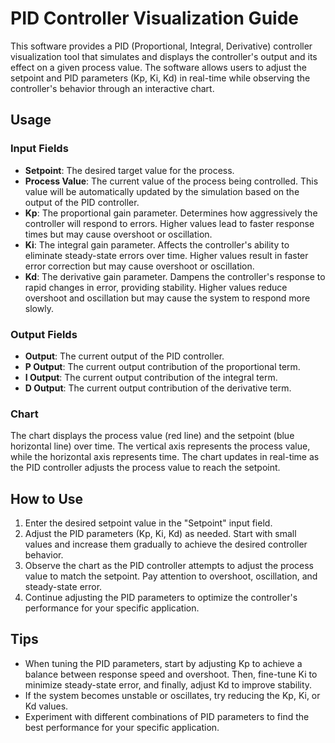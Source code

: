 # PID Controller Visualization Guide

This software provides a PID (Proportional, Integral, Derivative) controller visualization tool that simulates and displays the controller's output and its effect on a given process value. The software allows users to adjust the setpoint and PID parameters (Kp, Ki, Kd) in real-time while observing the controller's behavior through an interactive chart.

## Usage

### Input Fields

- **Setpoint**: The desired target value for the process.
- **Process Value**: The current value of the process being controlled. This value will be automatically updated by the simulation based on the output of the PID controller.
- **Kp**: The proportional gain parameter. Determines how aggressively the controller will respond to errors. Higher values lead to faster response times but may cause overshoot or oscillation.
- **Ki**: The integral gain parameter. Affects the controller's ability to eliminate steady-state errors over time. Higher values result in faster error correction but may cause overshoot or oscillation.
- **Kd**: The derivative gain parameter. Dampens the controller's response to rapid changes in error, providing stability. Higher values reduce overshoot and oscillation but may cause the system to respond more slowly.

### Output Fields

- **Output**: The current output of the PID controller.
- **P Output**: The current output contribution of the proportional term.
- **I Output**: The current output contribution of the integral term.
- **D Output**: The current output contribution of the derivative term.

### Chart

The chart displays the process value (red line) and the setpoint (blue horizontal line) over time. The vertical axis represents the process value, while the horizontal axis represents time. The chart updates in real-time as the PID controller adjusts the process value to reach the setpoint.

## How to Use

1. Enter the desired setpoint value in the "Setpoint" input field.
2. Adjust the PID parameters (Kp, Ki, Kd) as needed. Start with small values and increase them gradually to achieve the desired controller behavior.
3. Observe the chart as the PID controller attempts to adjust the process value to match the setpoint. Pay attention to overshoot, oscillation, and steady-state error.
4. Continue adjusting the PID parameters to optimize the controller's performance for your specific application.

## Tips

- When tuning the PID parameters, start by adjusting Kp to achieve a balance between response speed and overshoot. Then, fine-tune Ki to minimize steady-state error, and finally, adjust Kd to improve stability.
- If the system becomes unstable or oscillates, try reducing the Kp, Ki, or Kd values.
- Experiment with different combinations of PID parameters to find the best performance for your specific application.
